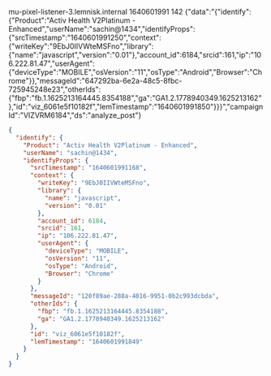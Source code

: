 mu-pixel-listener-3.lemnisk.internal	1640601991	142	{"data":"{\"identify\":{\"Product\":\"Activ Health V2Platinum - Enhanced\",\"userName\":\"sachin@1434\",\"identifyProps\":{\"srcTimestamp\":\"1640601991250\",\"context\":{\"writeKey\":\"9EbJ0IIVWteMSFno\",\"library\":{\"name\":\"javascript\",\"version\":\"0.01\"},\"account_id\":6184,\"srcid\":161,\"ip\":\"106.222.81.47\",\"userAgent\":{\"deviceType\":\"MOBILE\",\"osVersion\":\"11\",\"osType\":\"Android\",\"Browser\":\"Chrome\"}},\"messageId\":\"647292ba-6e2a-48c5-8fbc-725945248e23\",\"otherIds\":{\"fbp\":\"fb.1.1625213164445.8354188\",\"ga\":\"GA1.2.1778940349.1625213162\"},\"id\":\"viz_6061e5f10182f\",\"lemTimestamp\":\"1640601991850\"}}}","campaignId":"VIZVRM6184","ds":"analyze_post"}

```json
{
  "identify": {
    "Product": "Activ Health V2Platinum - Enhanced",
    "userName": "sachin@1434",
    "identifyProps": {
      "srcTimestamp": "1640601991168",
      "context": {
        "writeKey": "9EbJ0IIVWteMSFno",
        "library": {
          "name": "javascript",
          "version": "0.01"
        },
        "account_id": 6184,
        "srcid": 161,
        "ip": "106.222.81.47",
        "userAgent": {
          "deviceType": "MOBILE",
          "osVersion": "11",
          "osType": "Android",
          "Browser": "Chrome"
        }
      },
      "messageId": "120f89ae-288a-4016-9951-0b2c993dcbda",
      "otherIds": {
        "fbp": "fb.1.1625213164445.8354188",
        "ga": "GA1.2.1778940349.1625213162"
      },
      "id": "viz_6061e5f10182f",
      "lemTimestamp": "1640601991849"
    }
  }
}
```